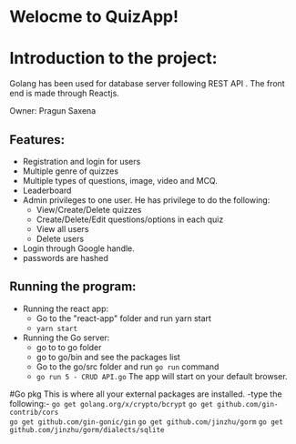 # Welocme to QuizApp!

# Introduction to the project:
Golang has been used for database server following REST API . The front end is made through Reactjs.

Owner: Pragun Saxena

## Features:
- Registration and login for users
- Multiple genre of quizzes
- Multiple types of questions, image, video and MCQ.
- Leaderboard
- Admin privileges to one user. He has privilege to do the following:
    - View/Create/Delete quizzes
    - Create/Delete/Edit questions/options in each quiz
    - View all users
    - Delete users
- Login through Google handle.
- passwords are hashed

## Running the program:
- Running the react app:
	- Go to the "react-app" folder and run yarn start
    - `yarn start`
- Running the Go server:
    - go to to go folder
    - go to go/bin and see the packages list
    - Go to the go/src folder and run `go run` command
	- `go run 5 - CRUD API.go`
The app will start on your default browser.

#Go pkg
This is where all your external packages are installed.
-type the following:-
 `go get golang.org/x/crypto/bcrypt`
 `go get github.com/gin-contrib/cors`  
  `go get github.com/gin-gonic/gin`
  `go get github.com/jinzhu/gorm`
  `go get github.com/jinzhu/gorm/dialects/sqlite`  
